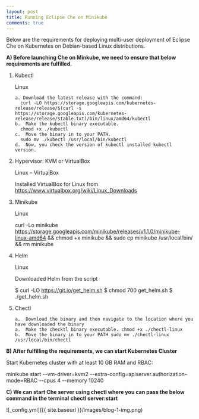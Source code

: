 ```yaml
---
layout: post
title: Running Eclipse Che on Minikube
comments: true
---
```


Below are the requirements for deploying multi-user deployment of Eclipse Che on Kubernetes on Debian-based Linux distributions.

**A) Before launching Che on Minkube, we need to ensure that below requirements are fulfilled.**
1.	Kubectl  
  
    Linux  
      
        a. Download the latest release with the command:  
          curl -LO https://storage.googleapis.com/kubernetes-release/release/$(curl -s https://storage.googleapis.com/kubernetes-release/release/stable.txt)/bin/linux/amd64/kubectl    
        b.	Make the kubectl binary executable.  
          chmod +x ./kubectl    
        c.	Move the binary in to your PATH.  
          sudo mv ./kubectl /usr/local/bin/kubectl  
        d.	Now, you check the version of kubectl installed kubectl version.  

2.	Hypervisor: KVM or VirtualBox   
  
    Linux – VirtualBox  
      
    Installed VirtualBox for Linux from https://www.virtualbox.org/wiki/Linux_Downloads

3.	Minikube 
   
    Linux  
      
    curl -Lo minikube https://storage.googleapis.com/minikube/releases/v1.1.0/minikube-linux-amd64 && chmod +x minikube && sudo cp minikube /usr/local/bin/ && rm minikube

4.	Helm  
  
    Linux  
      
    Downloaded Helm from the script  
      
    $ curl -LO https://git.io/get_helm.sh
    $ chmod 700 get_helm.sh
    $ ./get_helm.sh

5.	Chectl

        a.	Download the binary and then navigate to the location where you have downloaded the binary  
        a.	Make the checktl binary executable. chmod +x ./chectl-linux  
        b.	Move the binary in to your PATH sudo mv ./chectl-linux /usr/local/bin/chectl

**B) After fulfilling the requirements, we can start Kubernetes Cluster** 
    
Start Kubernetes cluster with at least 10 GB RAM and RBAC:  
  
minikube start --vm-driver=kvm2 --extra-config=apiserver.authorization-mode=RBAC --cpus 4 --memory 10240

**C) We can start Che server using chectl where you can pass the below command in the terminal**
**chectl server:start**


![_config.yml]({{ site.baseurl }}/images/blog-1-img.png)

